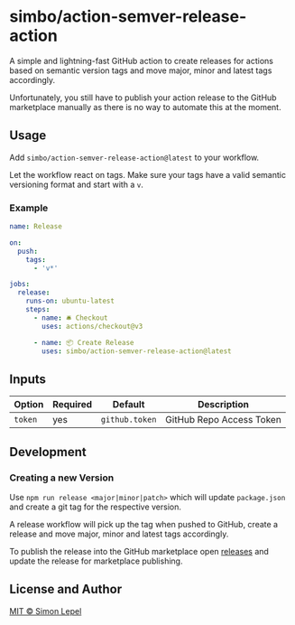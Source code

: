 # simbo/action-semver-release-action

A simple and lightning-fast GitHub action to create releases for actions based
on semantic version tags and move major, minor and latest tags accordingly.

Unfortunately, you still have to publish your action release to the GitHub
marketplace manually as there is no way to automate this at the moment.

## Usage

Add `simbo/action-semver-release-action@latest` to your workflow.

Let the workflow react on tags. Make sure your tags have a valid semantic
versioning format and start with a `v`.

### Example

```yml
name: Release

on:
  push:
    tags:
      - 'v*'

jobs:
  release:
    runs-on: ubuntu-latest
    steps:
      - name: 🛎 Checkout
        uses: actions/checkout@v3

      - name: 📦 Create Release
        uses: simbo/action-semver-release-action@latest
```

## Inputs

| Option  | Required | Default        | Description              |
| ------- | -------- | -------------- | ------------------------ |
| `token` | yes      | `github.token` | GitHub Repo Access Token |

## Development

### Creating a new Version

Use `npm run release <major|minor|patch>` which will update `package.json` and
create a git tag for the respective version.

A release workflow will pick up the tag when pushed to GitHub, create a release
and move major, minor and latest tags accordingly.

To publish the release into the GitHub marketplace open
[releases](https://github.com/simbo/action-semver-release-action/releases) and
update the release for marketplace publishing.

## License and Author

[MIT &copy; Simon Lepel](http://simbo.mit-license.org/)
